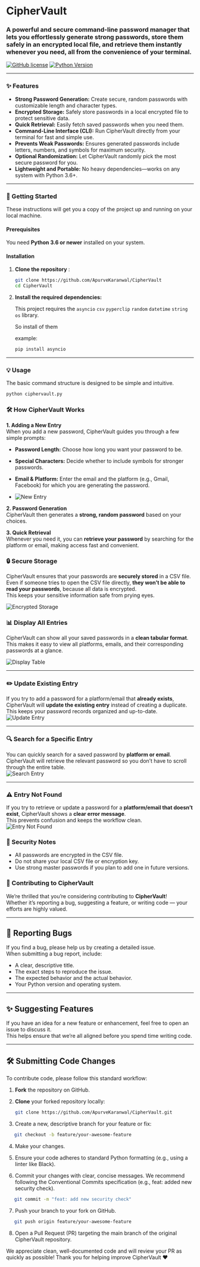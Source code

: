 # CipherVault

### A powerful and secure command-line password manager that lets you effortlessly generate strong passwords, store them safely in an encrypted local file, and retrieve them instantly whenever you need, all from the convenience of your terminal.

[![GitHub license](https://img.shields.io/badge/license-MIT-blue.svg)](LICENSE)
[![Python Version](https://img.shields.io/badge/python-3.6%2B-blue.svg)](https://www.python.org/)



---

### ✨ Features

- **Strong Password Generation:** Create secure, random passwords with customizable length and character types.  
- **Encrypted Storage:** Safely store passwords in a local encrypted file to protect sensitive data.  
- **Quick Retrieval:** Easily fetch saved passwords when you need them.  
- **Command-Line Interface (CLI):** Run CipherVault directly from your terminal for fast and simple use.  
- **Prevents Weak Passwords:** Ensures generated passwords include letters, numbers, and symbols for maximum security.  
- **Optional Randomization:** Let CipherVault randomly pick the most secure password for you.  
- **Lightweight and Portable:** No heavy dependencies—works on any system with Python 3.6+.

---

### 🚀 Getting Started

These instructions will get you a copy of the project up and running on your local machine.

#### Prerequisites

You need **Python 3.6 or newer** installed on your system.

#### Installation

1.  **Clone the repository** :

    ```bash
    git clone https://github.com/ApurveKaranwal/CipherVault
    cd CipherVault
    ```

2.  **Install the required dependencies:**

    This project requires the `asyncio` `csv` `pyperclip` `random` `datetime` `string` `os` library.

    So install of them

    example:
    ```bash
    pip install asyncio
    ```

---

### 💡 Usage

The basic command structure is designed to be simple and intuitive.
```bash
python ciphervault.py
```

### 🛠 How CipherVault Works
**1. Adding a New Entry**  
When you add a new password, CipherVault guides you through a few simple prompts:  
- **Password Length:** Choose how long you want your password to be.  
- **Special Characters:** Decide whether to include symbols for stronger passwords.  
- **Email & Platform:** Enter the email and the platform (e.g., Gmail, Facebook) for which you are generating the password.

- ![New Entry](https://github.com/ApurveKaranwal/CipherVault/blob/main/images/new%20entry.png)

**2. Password Generation**  
CipherVault then generates a **strong, random password** based on your choices.

**3. Quick Retrieval**  
Whenever you need it, you can **retrieve your password** by searching for the platform or email, making access fast and convenient. 

### 🔒 Secure Storage

CipherVault ensures that your passwords are **securely stored** in a CSV file.  
Even if someone tries to open the CSV file directly, **they won’t be able to read your passwords**, because all data is encrypted.  
This keeps your sensitive information safe from prying eyes.  

![Encrypted Storage](https://github.com/ApurveKaranwal/CipherVault/blob/main/images/csv.png)

### 📊 Display All Entries
CipherVault can show all your saved passwords in a **clean tabular format**.  
This makes it easy to view all platforms, emails, and their corresponding passwords at a glance.

![Display Table](https://github.com/ApurveKaranwal/CipherVault/blob/main/images/display%20table.png)

---

### ✏️ Update Existing Entry
If you try to add a password for a platform/email that **already exists**, CipherVault will **update the existing entry** instead of creating a duplicate.  
This keeps your password records organized and up-to-date.  
![Update Entry](https://github.com/ApurveKaranwal/CipherVault/blob/main/images/updated%20entry.png)

---

### 🔍 Search for a Specific Entry
You can quickly search for a saved password by **platform or email**.  
CipherVault will retrieve the relevant password so you don’t have to scroll through the entire table.  
![Search Entry](https://github.com/ApurveKaranwal/CipherVault/blob/main/images/specific%20entry.png)

---

### ⚠️ Entry Not Found
If you try to retrieve or update a password for a **platform/email that doesn’t exist**, CipherVault shows a **clear error message**.  
This prevents confusion and keeps the workflow clean.  
![Entry Not Found](https://github.com/ApurveKaranwal/CipherVault/blob/main/images/no%20entry.png)

### 🔐 Security Notes
- All passwords are encrypted in the CSV file.  
- Do not share your local CSV file or encryption key.  
- Use strong master passwords if you plan to add one in future versions.


### 🤝 Contributing to CipherVault

We’re thrilled that you’re considering contributing to **CipherVault**!  
Whether it’s reporting a bug, suggesting a feature, or writing code — your efforts are highly valued.

---

## 🐛 Reporting Bugs

If you find a bug, please help us by creating a detailed issue.  
When submitting a bug report, include:

- A clear, descriptive title.  
- The exact steps to reproduce the issue.  
- The expected behavior and the actual behavior.  
- Your Python version and operating system.

---

## ✨ Suggesting Features

If you have an idea for a new feature or enhancement, feel free to open an issue to discuss it.  
This helps ensure that we’re all aligned before you spend time writing code.

---

## 🛠 Submitting Code Changes

To contribute code, please follow this standard workflow:

1. **Fork** the repository on GitHub.

2. **Clone** your forked repository locally:
   ```bash
   git clone https://github.com/ApurveKaranwal/CipherVault.git
   ```
   

3. Create a new, descriptive branch for your feature or fix:
```bash
   git checkout -b feature/your-awesome-feature
   ```

4. Make your changes.

5. Ensure your code adheres to standard Python formatting (e.g., using a linter like Black).

6. Commit your changes with clear, concise messages. We recommend following the Conventional Commits specification (e.g., feat: added new security check).
```bash
   git commit -m "feat: add new security check"
```

7. Push your branch to your fork on GitHub.
```bash
   git push origin feature/your-awesome-feature 
```

8. Open a Pull Request (PR) targeting the main branch of the original CipherVault repository.

We appreciate clean, well-documented code and will review your PR as quickly as possible!
Thank you for helping improve CipherVault ❤️
